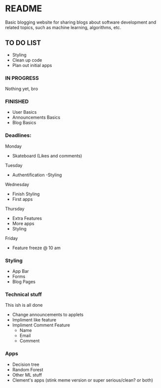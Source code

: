 # README
Basic blogging website for sharing blogs about software development and related topics, such as machine learning, algorithms, etc.

## TO DO LIST
- Styling
- Clean up code
- Plan out initial apps



### IN PROGRESS
Nothing yet, bro



### FINISHED
- User Basics
- Announcements Basics
- Blog Basics


### Deadlines:

Monday
- Skateboard (Likes and comments)

Tuesday
- Authentification
-Styling

Wednesday
- Finish Styling
- First apps

Thursday
- Extra Features
- More apps
- Styling

Friday
- Feature freeze @ 10 am


### Styling
- App Bar
- Forms
- Blog Pages

### Technical stuff
This ish is all done
- Change announcements to applets
- Impliment like feature
- Impliment Comment Feature
    - Name
    - Email
    - Comment

### Apps
- Decision tree
- Random Forest
- Other ML stuff
- Clement's apps (stink meme version or super serious/clean? or both)